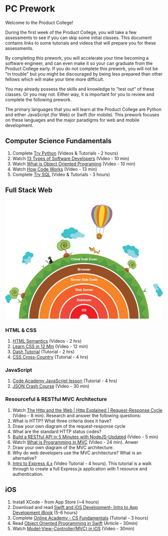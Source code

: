 # PC Prework

Welcome to the Product College!

During the first week of the Product College, you will take a few assessments to see if you can skip some initial classes. This document contains links to some tutorials and videos that will prepare you for these assessments.

By completing this prework, you will accelerate your time becoming a software engineer, and can even make it so your can graduate from the Product College early. If you do not complete this prework, you will not be "in trouble" but you might be discouraged by being less prepared than other fellows which will make your time more difficult.

You may already possess the skills and knowledge to "test out" of these classes. Or you may not. Either way, it is important for you to review and complete the following prework.

The primary languages that you will learn at the Product College are Python and either JavaScript (for Web) or Swift (for mobile). This prework focuses on these languages and the major paradigms for web and mobile development.

## Computer Science Fundamentals

1. Complete [Try Python](https://www.codeschool.com/courses/try-python) (Videos & Tutorials - 2 hours)
1. Watch [13 Types of Software Developers](https://www.youtube.com/watch?v=_9ZS6q4996g&t=499s) (Video - 10 min)
1. Watch [What is Object Oriented Programing](https://www.youtube.com/watch?v=HUlHun5a430&list=PLVpAurZqkV67DYxp5L8bx1g1yzE2hTe8m&index=7) (Video - 10 min)
1. Watch [How Code Works](https://www.youtube.com/watch?v=HI0KumcNTak&list=PLVpAurZqkV67DYxp5L8bx1g1yzE2hTe8m) (Video - 13 min)
1. Complete [Try SQL](https://www.codeschool.com/courses/try-sql) (Video & Tutorials - 3 hours)

## Full Stack Web

![Outside In](assets/outside-in.png)

### HTML & CSS

1. [HTML Semantics](https://www.youtube.com/playlist?list=PLWjCJDeWfDdc0Sp_DinOWnodw3KnWCwc1) (Videos - 2 hrs)
1. [Learn CSS in 12 Min](https://www.youtube.com/watch?v=0afZj1G0BIE) (Video - 12 min)
1. [Dash Tutorial](https://dash.generalassemb.ly/) (Tutorial - 2 hrs)
1. [CSS Cross-Country](https://www.codeschool.com/courses/css-cross-country) (Tutorial - 4 hrs)

### JavaScript

1. [Code Academy JavaScript lesson](https://www.codecademy.com/learn/javascript) (Tutorial - 4 hrs)
1. [JSON Crash Course](https://www.youtube.com/watch?v=wI1CWzNtE-M) (Video - 30 min)

### Resourceful & RESTful MVC Architecture

1. Watch [The Http and the Web | Http Explained | Request-Response Cycle](https://www.youtube.com/watch?v=eesqK59rhGA) (Video - 8 min). Research and answer the following questions:
  1. What is HTTP? What three criteria does it have?
  1. Draw your own diagram of the request-response cycle
  1. What are the standard HTTP status codes?
1. [Build a RESTful API in 5 Minutes with NodeJS-Updated](https://www.youtube.com/watch?v=p-x6WdwaJco) (Video - 5 min)
1. Watch [What is Programming in MVC](https://www.youtube.com/watch?v=1IsL6g2ixak) (Video - 24 min). Anwer 
  1. Draw your own diagram of the MVC architecture.
  1. Why do web developers use the MVC architecture? What is an alternative?
1. [Intro to Express 4.x](https://www.youtube.com/watch?v=FL1-0uTOYSM&index=20&list=PLNcEnkMSwDUkPTztJ8zEJsuTOMdxZshO8) (Video Tutorial - 4 hours). This tutorial is a walk through to create a full Express.js application with 1 resource and authentication.

## iOS

1. Install XCode - from App Store (~4 hours)
1. Download and read [Swift and iOS Development- Intro to App Development iBook](https://itun.es/us/aVbRcb.l) (5-6 hours)
1. Complete [Online Academy - CS Fundamentals](https://www.makeschool.com/academy) (Tutorial - 3 hours)
1. Read [Object Oriented Programming in Swift](https://www.raywenderlich.com/160728/object-oriented-programming-swift) (Article - 30min)
1. Watch [Model-View-Controller(MVC) in iOS](https://www.youtube.com/watch?v=Zud56x_VYvs) (Video - 30min)


